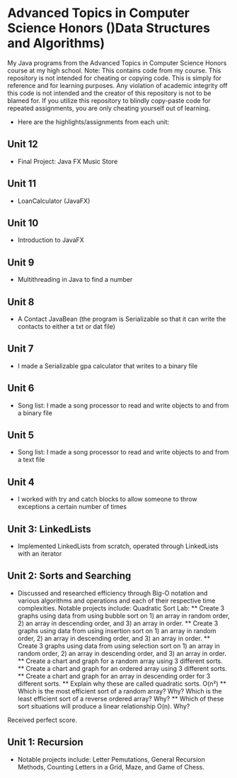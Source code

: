 # Advanced Topics in Computer Science Honors ()Data Structures and Algorithms)

My Java programs from the Advanced Topics in Computer Science Honors course at my high school. 
Note: This contains code from my course. This repository is not intended for cheating or copying code. This is simply for reference and for learning purposes. Any violation of academic integrity off this code is not intended and the creator of this repository is not to be blamed for.
If you utilize this repository to blindly copy-paste code for repeated assignments, you are only cheating yourself out of learning.

* Here are the highlights/assignments from each unit:

## Unit 12
- Final Project: Java FX Music Store

## Unit 11
- LoanCalculator (JavaFX)

## Unit 10
- Introduction to JavaFX

## Unit 9
- Multithreading in Java to find a number

## Unit 8
- A Contact JavaBean (the program is Serializable so that it can write the contacts to either a txt or dat file)

## Unit 7
- I made a Serializable gpa calculator that writes to a binary file

## Unit 6
- Song list: I made a song processor to read and write objects to and from a binary file

## Unit 5
- Song list: I made a song processor to read and write objects to and from a text file

## Unit 4
- I worked with try and catch blocks to allow someone to throw exceptions a certain number of times

## Unit 3: LinkedLists
- Implemented LinkedLists from scratch, operated through LinkedLists with an iterator 

## Unit 2: Sorts and Searching
- Discussed and researched efficiency through Big-O notation and various algorithms and operations and each of their respective time complexities. Notable projects include: Quadratic Sort Lab:
** Create 3 graphs using data from using  bubble sort  on 1) an array in random order, 2) an array in descending order, and 3) an array in order.
** Create 3 graphs using data from using  insertion  sort  on 1) an array in random order, 2) an array in descending order, and 3) an array in order.
** Create 3 graphs using data from using  selection  sort  on 1) an array in random order, 2) an array in descending order, and 3) an array in order.
** Create a chart and graph for a random array using 3 different sorts.
** Create a chart and graph for an ordered array using 3 different sorts.
** Create a chart and graph for an array in descending order for 3 different sorts.
** Explain why these are called quadratic sorts. O(n²)
** Which is the most efficient sort of a random array?  Why?  Which is the least efficient sort of a reverse ordered array?  Why?
** Which of these sort situations will produce a linear relationship   O(n).  Why?

Received perfect score.

## Unit 1: Recursion
- Notable projects include: Letter Pemutations, General Recursion Methods, Counting Letters in a Grid, Maze, and Game of Chess.

